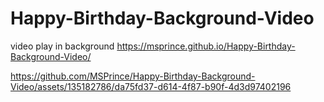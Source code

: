 # Happy-Birthday-Background-Video
 video play in background
 https://msprince.github.io/Happy-Birthday-Background-Video/


 
https://github.com/MSPrince/Happy-Birthday-Background-Video/assets/135182786/da75fd37-d614-4f87-b90f-4d3d97402196


